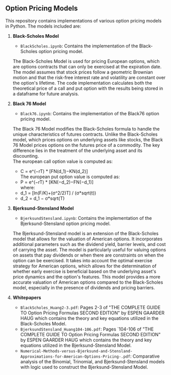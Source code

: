 ## Option Pricing Models
This repository contains implementations of various option pricing models in Python. The models included are:

1. **Black-Scholes Model**
   - `BlackScholes.ipynb`: Contains the implementation of the Black-Scholes option pricing model.

   The Black-Scholes Model is used for pricing European options, which are options contracts that can only be exercised at the expiration date. The model assumes that stock prices follow a geometric Brownian motion and that the risk-free interest rate and volatility are constant over the option's lifetime. The code implementation calculates both the theoretical price of a call and put option with the results being stored in a dataframe for future analysis.

2. **Black 76 Model**
   - `Black76.ipynb`: Contains the implementation of the Black76 option pricing model.

   The Black 76 Model modifies the Black-Scholes formula to handle the unique characteristics of futures contracts. Unlike the Black-Scholes model, which prices options on underlying assets like stocks, the Black 76 Model prices         options on the futures price of a commodity. The key difference lies in the treatment of the underlying asset and its discounting. <br/>
   The european call option value is computed as: <br/>
      * C = e^(−rT) * [FN(d_1​)−KN(d_2​)] <br/>
   The european put option value is computed as: <br/>
      * P = e^(−rT) * [KN(−d_2​)−FN(−d_1​)] <br/>
   where: <br/>
      * d_1​ = [ln(F/K)+(σ^2/2)T​] / (σ*sqrt(t)) <br/>
      * d_2 = d_1​ − σ*sqrt(T)

4. **Bjerksund-Stensland Model**
   - `BjerksundStensland.ipynb`: Contains the implementation of the Bjerksund-Stensland option pricing model.

   The Bjerksund-Stensland model is an extension of the Black-Scholes model that allows for the valuation of American options. It incorporates additional parameters such as the dividend yield, barrier levels, and cost of carrying the asset. The model is particularly useful for valuing options on assets that pay dividends or when there are constraints on when the option can be exercised. It takes into account the optimal exercise strategy for American options, which allows for the determination of whether early exercise is beneficial based on the underlying asset's price dynamics and the option's features. This model provides a more accurate valuation of American options compared to the Black-Scholes model, especially in the presence of dividends and pricing barriers.

5. **Whitepapers**
   - `BlackScholes_Huang2-3.pdf`: Pages 2-3 of "THE COMPLETE GUIDE TO Option Pricing Formulas SECOND EDITION" by ESPEN GAARDER HAUG which contains the theory and key equations utilized in the Black-Scholes Model. 
   - `BjerksundStensland_Huang104-106.pdf`: Pages `104-106 of "THE COMPLETE GUIDE TO Option Pricing Formulas SECOND EDITION" by ESPEN GAARDER HAUG which contains the theory and key equations utilized in the Bjerksund-Stensland Model.
   - `Numerical-Methods-versus-Bjerksund-and-Stensland-Approximations-for-American-Options-Pricing-.pdf`: Comparative analysis of the Binomial, Trinomial, and Bjerksund-Stensland models with logic used to construct the Bjerksund-Stensland Model.


